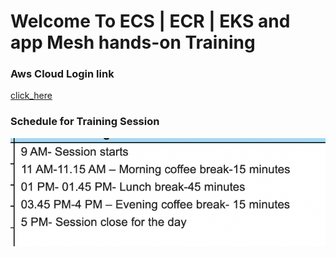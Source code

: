 # Welcome To ECS | ECR | EKS and app Mesh hands-on Training 

### Aws Cloud Login link

[click_here](https://thexyzcompany.signin.aws.amazon.com/console)
### Schedule for Training Session 

<img src="schedule.png">



